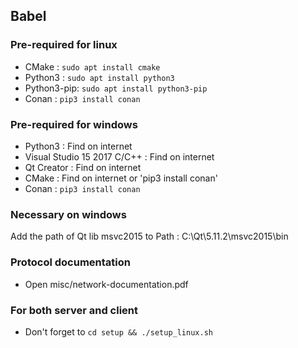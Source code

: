 ## Babel
### Pre-required for linux
 * CMake : `sudo apt install cmake`
 * Python3 : `sudo apt install python3`
 * Python3-pip: `sudo apt install python3-pip`
 * Conan : `pip3 install conan`

### Pre-required for windows
 * Python3 : Find on internet
 * Visual Studio 15 2017 C/C++ : Find on internet
 * Qt Creator : Find on internet
 * CMake : Find on internet or 'pip3 install conan'
 * Conan : `pip3 install conan`

### Necessary on windows
Add the path of Qt lib msvc2015 to Path : C:\Qt\5.11.2\msvc2015\bin

### Protocol documentation

 * Open misc/network-documentation.pdf

### For both server and client
 * Don't forget to `cd setup && ./setup_linux.sh`